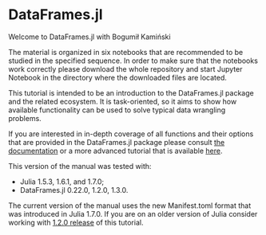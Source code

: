 # DataFrames.jl

Welcome to DataFrames.jl with Bogumił Kamiński

The material is organized in six notebooks that are recommended to be studied in
the specified sequence. In order to make sure that the notebooks work correctly
please download the whole repository and start Jupyter Notebook in the
directory where the downloaded files are located.

This tutorial is intended to be an introduction to the DataFrames.jl package and
the related ecosystem. It is task-oriented, so it aims to show how available
functionality can be used to solve typical data wrangling problems.

If you are interested in in-depth coverage of all functions and their options
that are provided in the DataFrames.jl package please consult
[the documentation](https://juliadata.github.io/DataFrames.jl/stable/) or a more
advanced tutorial that is available
[here](https://github.com/bkamins/Julia-DataFrames-Tutorial).

This version of the manual was tested with:
* Julia 1.5.3, 1.6.1, and 1.7.0;
* DataFrames.jl 0.22.0, 1.2.0, 1.3.0.

The current version of the manual uses the new Manifest.toml format that
was introduced in Julia 1.7.0. If you are on an older version of Julia
consider working with
[1.2.0 release](https://github.com/JuliaAcademy/DataFrames/releases/tag/1.2.0)
of this tutorial.
